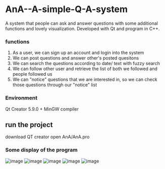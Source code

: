 # AnA--A-simple-Q-A-system
A system that people can ask and answer questions with some additional functions and lovely visualization.  Developed with Qt and program in C++. 

### functions
1. As a user, we can sign up an account and login into the system
2. We can post questions and answer other's posted quesitons
3. We can search the questions according to date/ text with fuzzy search
4. We can follow other user and retrieve the list of both we followed and people followed us
5. We can "notice" questions that we are interested in, so we can check those questions through our "notice" list

### Environment
Qt Creator 5.9.0 + MinGW compiler

## run the project
download QT creator 
open AnA/AnA.pro 

### Some display of the program

![image](https://github.com/yq605879396/AnA--A-simple-Q-A-system/blob/master/images/login.png)
![image](https://github.com/yq605879396/AnA--A-simple-Q-A-system/blob/master/images/main.png)
![image](https://github.com/yq605879396/AnA--A-simple-Q-A-system/blob/master/images/Search.png)
![image](https://github.com/yq605879396/AnA--A-simple-Q-A-system/blob/master/images/Question.png)
![image](https://github.com/yq605879396/AnA--A-simple-Q-A-system/blob/master/images/Personal.png)





